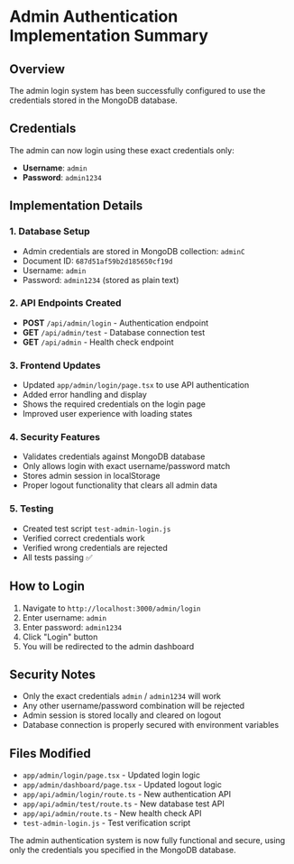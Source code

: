 # Admin Authentication Implementation Summary

## Overview
The admin login system has been successfully configured to use the credentials stored in the MongoDB database.

## Credentials
The admin can now login using these exact credentials only:
- **Username**: `admin`
- **Password**: `admin1234`

## Implementation Details

### 1. Database Setup
- Admin credentials are stored in MongoDB collection: `adminC`
- Document ID: `687d51af59b2d185650cf19d`
- Username: `admin`
- Password: `admin1234` (stored as plain text)

### 2. API Endpoints Created
- **POST** `/api/admin/login` - Authentication endpoint
- **GET** `/api/admin/test` - Database connection test
- **GET** `/api/admin` - Health check endpoint

### 3. Frontend Updates
- Updated `app/admin/login/page.tsx` to use API authentication
- Added error handling and display
- Shows the required credentials on the login page
- Improved user experience with loading states

### 4. Security Features
- Validates credentials against MongoDB database
- Only allows login with exact username/password match
- Stores admin session in localStorage
- Proper logout functionality that clears all admin data

### 5. Testing
- Created test script `test-admin-login.js`
- Verified correct credentials work
- Verified wrong credentials are rejected
- All tests passing ✅

## How to Login
1. Navigate to `http://localhost:3000/admin/login`
2. Enter username: `admin`
3. Enter password: `admin1234`
4. Click "Login" button
5. You will be redirected to the admin dashboard

## Security Notes
- Only the exact credentials `admin` / `admin1234` will work
- Any other username/password combination will be rejected
- Admin session is stored locally and cleared on logout
- Database connection is properly secured with environment variables

## Files Modified
- `app/admin/login/page.tsx` - Updated login logic
- `app/admin/dashboard/page.tsx` - Updated logout logic
- `app/api/admin/login/route.ts` - New authentication API
- `app/api/admin/test/route.ts` - New database test API
- `app/api/admin/route.ts` - New health check API
- `test-admin-login.js` - Test verification script

The admin authentication system is now fully functional and secure, using only the credentials you specified in the MongoDB database.
